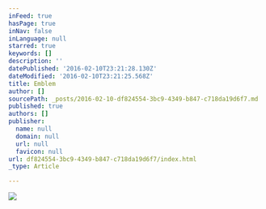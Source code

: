 ```yaml
---
inFeed: true
hasPage: true
inNav: false
inLanguage: null
starred: true
keywords: []
description: ''
datePublished: '2016-02-10T23:21:28.130Z'
dateModified: '2016-02-10T23:21:25.568Z'
title: Emblem
author: []
sourcePath: _posts/2016-02-10-df824554-3bc9-4349-b847-c718da19d6f7.md
published: true
authors: []
publisher:
  name: null
  domain: null
  url: null
  favicon: null
url: df824554-3bc9-4349-b847-c718da19d6f7/index.html
_type: Article

---
```

![](https://the-grid-user-content.s3-us-west-2.amazonaws.com/657e02d9-2f8d-43aa-be68-789abb08790a.jpg)
